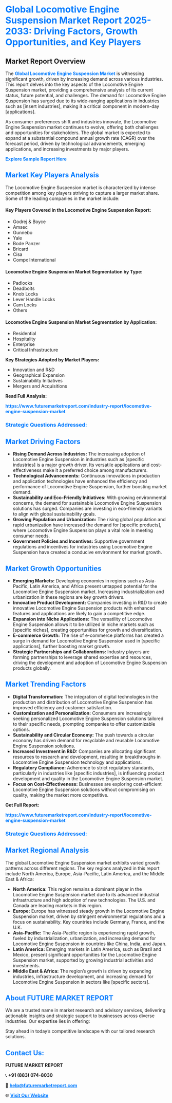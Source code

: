 <h1 style="color: #007BFF;">Global Locomotive Engine Suspension Market Report 2025-2033: Driving Factors, Growth Opportunities, and Key Players</h1>

<section id="overview">
<h2>Market Report Overview</h2>
<p>The <a href="https://www.futuremarketreport.com/industry-report/locomotive-engine-suspension-market" style="color: #007BFF; text-decoration: none;"><strong>Global Locomotive Engine Suspension Market</strong></a> is witnessing significant growth, driven by increasing demand across various industries. This report delves into the key aspects of the Locomotive Engine Suspension market, providing a comprehensive analysis of its current status, future potential, and challenges. The demand for Locomotive Engine Suspension has surged due to its wide-ranging applications in industries such as [insert industries], making it a critical component in modern-day [applications].</p>
<p>As consumer preferences shift and industries innovate, the Locomotive Engine Suspension market continues to evolve, offering both challenges and opportunities for stakeholders. The global market is expected to expand at a substantial compound annual growth rate (CAGR) over the forecast period, driven by technological advancements, emerging applications, and increasing investments by major players.</p>
</section>

<section id="overview">
<p><a href="https://www.futuremarketreport.com/request-sample/reportId=34825" style="color: #007BFF; text-decoration: none;"><strong>Explore Sample Report Here</strong></a></p>
</section>

<section id="key-players">
<h2 style="color: #007BFF;">Market Key Players Analysis</h2>
<p>The Locomotive Engine Suspension market is characterized by intense competition among key players striving to capture a larger market share. Some of the leading companies in the market include:</p>
<h4>Key Players Covered in the Locomotive Engine Suspension Report:</h4>
<ul><li>Godrej &amp; Boyce</li><li>Amsec</li><li>Gunnebo</li><li>Yale</li><li>Bode Panzer</li><li>Bricard</li><li>Cisa</li><li>Compx International</li></ul>
<h4>Locomotive Engine Suspension Market Segmentation by Type:</h4>
<ul><li>Padlocks</li><li>Deadbolts</li><li>Knob Locks</li><li>Lever Handle Locks</li><li>Cam Locks</li><li>Others</li></ul>

<h4>Locomotive Engine Suspension Market Segmentation by Application:</h4>
<ul><li>Residential</li><li>Hospitality</li><li>Enterprise</li><li>Critical Infrastructure</li></ul>
<p><strong>Key Strategies Adopted by Market Players:</strong></p>
<ul>
<li>Innovation and R&D</li>
<li>Geographical Expansion</li>
<li>Sustainability Initiatives</li>
<li>Mergers and Acquisitions</li>
</ul>
</section>

<section>
<p><strong>Read Full Analysis: </strong></p><a href="https://www.futuremarketreport.com/industry-report/locomotive-engine-suspension-market" style="color: #007BFF; text-decoration: none;"><strong>https://www.futuremarketreport.com/industry-report/locomotive-engine-suspension-market</strong></a>
<h3 style="color: #007BFF;">Strategic Questions Addressed:</h3>
</section>

<section id="driving-factors">
<h2 style="color: #007BFF;">Market Driving Factors</h2>
<ul>
<li><strong>Rising Demand Across Industries:</strong> The increasing adoption of Locomotive Engine Suspension in industries such as [specific industries] is a major growth driver. Its versatile applications and cost-effectiveness make it a preferred choice among manufacturers.</li>
<li><strong>Technological Advancements:</strong> Continuous innovations in production and application technologies have enhanced the efficiency and performance of Locomotive Engine Suspension, further boosting market demand.</li>
<li><strong>Sustainability and Eco-Friendly Initiatives:</strong> With growing environmental concerns, the demand for sustainable Locomotive Engine Suspension solutions has surged. Companies are investing in eco-friendly variants to align with global sustainability goals.</li>
<li><strong>Growing Population and Urbanization:</strong> The rising global population and rapid urbanization have increased the demand for [specific products], where Locomotive Engine Suspension plays a vital role in meeting consumer needs.</li>
<li><strong>Government Policies and Incentives:</strong> Supportive government regulations and incentives for industries using Locomotive Engine Suspension have created a conducive environment for market growth.</li>
</ul>
</section>

<section id="growth-opportunities">
<h2 style="color: #007BFF;">Market Growth Opportunities</h2>
<ul>
<li><strong>Emerging Markets:</strong> Developing economies in regions such as Asia-Pacific, Latin America, and Africa present untapped potential for the Locomotive Engine Suspension market. Increasing industrialization and urbanization in these regions are key growth drivers.</li>
<li><strong>Innovative Product Development:</strong> Companies investing in R&D to create innovative Locomotive Engine Suspension products with enhanced features and applications are likely to gain a competitive edge.</li>
<li><strong>Expansion into Niche Applications:</strong> The versatility of Locomotive Engine Suspension allows it to be utilized in niche markets such as [specific niches], creating opportunities for growth and diversification.</li>
<li><strong>E-commerce Growth:</strong> The rise of e-commerce platforms has created a surge in demand for Locomotive Engine Suspension used in [specific applications], further boosting market growth.</li>
<li><strong>Strategic Partnerships and Collaborations:</strong> Industry players are forming partnerships to leverage shared expertise and resources, driving the development and adoption of Locomotive Engine Suspension products globally.</li>
</ul>
</section>

<section id="trending-factors">
<h2 style="color: #007BFF;">Market Trending Factors</h2>
<ul>
<li><strong>Digital Transformation:</strong> The integration of digital technologies in the production and distribution of Locomotive Engine Suspension has improved efficiency and customer satisfaction.</li>
<li><strong>Customization and Personalization:</strong> Consumers are increasingly seeking personalized Locomotive Engine Suspension solutions tailored to their specific needs, prompting companies to offer customizable options.</li>
<li><strong>Sustainability and Circular Economy:</strong> The push towards a circular economy has driven demand for recyclable and reusable Locomotive Engine Suspension solutions.</li>
<li><strong>Increased Investment in R&D:</strong> Companies are allocating significant resources to research and development, resulting in breakthroughs in Locomotive Engine Suspension technology and applications.</li>
<li><strong>Regulatory Compliance:</strong> Adherence to strict regulatory standards, particularly in industries like [specific industries], is influencing product development and quality in the Locomotive Engine Suspension market.</li>
<li><strong>Focus on Cost-Effectiveness:</strong> Businesses are exploring cost-efficient Locomotive Engine Suspension solutions without compromising on quality, making the market more competitive.</li>
</ul>
</section>

<section>
<p><strong>Get Full Report: </strong></p><a href="https://www.futuremarketreport.com/industry-report/locomotive-engine-suspension-market" style="color: #007BFF; text-decoration: none;"><strong>https://www.futuremarketreport.com/industry-report/locomotive-engine-suspension-market</strong></a>
<h3 style="color: #007BFF;">Strategic Questions Addressed:</h3>
</section>


<section id="regional-analysis">
<h2 style="color: #007BFF;">Market Regional Analysis</h2>
<p>The global Locomotive Engine Suspension market exhibits varied growth patterns across different regions. The key regions analyzed in this report include North America, Europe, Asia-Pacific, Latin America, and the Middle East & Africa:</p>
<ul>
<li><strong>North America:</strong> This region remains a dominant player in the Locomotive Engine Suspension market due to its advanced industrial infrastructure and high adoption of new technologies. The U.S. and Canada are leading markets in this region.</li>
<li><strong>Europe:</strong> Europe has witnessed steady growth in the Locomotive Engine Suspension market, driven by stringent environmental regulations and a focus on sustainability. Key countries include Germany, France, and the U.K.</li>
<li><strong>Asia-Pacific:</strong> The Asia-Pacific region is experiencing rapid growth, fueled by industrialization, urbanization, and increasing demand for Locomotive Engine Suspension in countries like China, India, and Japan.</li>
<li><strong>Latin America:</strong> Emerging markets in Latin America, such as Brazil and Mexico, present significant opportunities for the Locomotive Engine Suspension market, supported by growing industrial activities and investments.</li>
<li><strong>Middle East & Africa:</strong> The region’s growth is driven by expanding industries, infrastructure development, and increasing demand for Locomotive Engine Suspension in sectors like [specific sectors].</li>
</ul>
</section>

<footer>
<h2 style="color: #007BFF;">About FUTURE MARKET REPORT</h2>
<p>We are a trusted name in market research and advisory services, delivering actionable insights and strategic support to businesses across diverse industries. Our expertise lies in offering:</p>

<p>Stay ahead in today’s competitive landscape with our tailored research solutions.</p>

<h2 style="color: #007BFF;">Contact Us:</h2>
<p><strong>FUTURE MARKET REPORT</strong></p>
<p>📞 <strong>+91 (883) 074-8030</strong></p>
<p>📧 <strong><a href="mailto:help@futuremarketreport.com" style="color: #007BFF;">help@futuremarketreport.com</a></strong></p>
<p>🌐 <strong><a href="https://www.futuremarketreport.com/" style="color: #007BFF;">Visit Our Website</a></strong></p>
</footer>